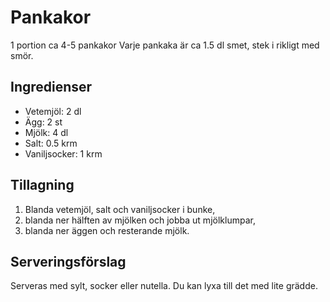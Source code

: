 # Pankakor

1 portion ca 4-5 pankakor
Varje pankaka är ca 1.5 dl smet, stek i rikligt med smör.

## Ingredienser
- Vetemjöl: 2 dl
- Ägg: 2 st
- Mjölk: 4 dl
- Salt: 0.5 krm
- Vaniljsocker: 1 krm

## Tillagning
1. Blanda vetemjöl, salt och vaniljsocker i bunke,
2. blanda ner hälften av mjölken och jobba ut mjölklumpar,
3. blanda ner äggen och resterande mjölk.

## Serveringsförslag
Serveras med sylt, socker eller nutella. Du kan lyxa till det med lite grädde.
